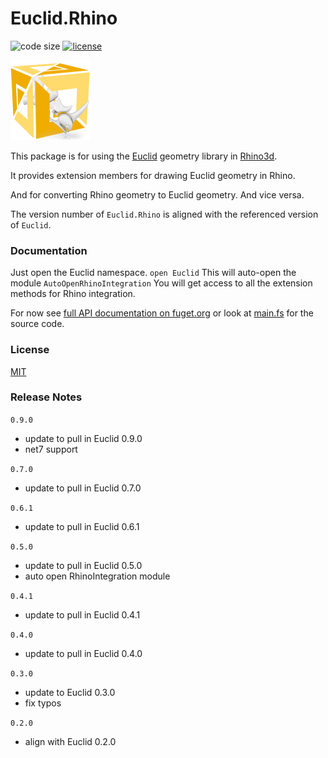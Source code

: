 # Euclid.Rhino

![code size](https://img.shields.io/github/languages/code-size/goswinr/Euclid.Rhino.svg)
[![license](https://img.shields.io/github/license/goswinr/Euclid.Rhino)](LICENSE)

![Logo](https://raw.githubusercontent.com/goswinr/Euclid.Rhino/main/Doc/logo128.png)


This package is for using the [Euclid](https://github.com/goswinr/Euclid) geometry library in [Rhino3d](https://www.rhino3d.com/).

It provides extension members for drawing Euclid geometry in Rhino.

And for converting Rhino geometry to Euclid geometry. And vice versa.

The version number of `Euclid.Rhino` is aligned with the referenced version of `Euclid`.

### Documentation

Just open the Euclid namespace.
`open Euclid`
This will auto-open the module  `AutoOpenRhinoIntegration`
You will get access to all the extension methods for Rhino integration.

For now see [full API documentation on fuget.org](https://www.fuget.org/packages/Euclid.Rhino)
or look at [main.fs](https://github.com/goswinr/Euclid.Rhino/blob/main/main.fs) for the source code.

### License
[MIT](https://raw.githubusercontent.com/goswinr/Euclid.Rhino/main/LICENSE.txt)

### Release Notes
`0.9.0`
- update to pull in Euclid 0.9.0
- net7 support

`0.7.0`
- update to pull in Euclid 0.7.0

`0.6.1`
- update to pull in Euclid 0.6.1

`0.5.0`
- update to pull in Euclid 0.5.0
- auto open RhinoIntegration module

`0.4.1`
- update to pull in Euclid 0.4.1

`0.4.0`
 - update to pull in Euclid 0.4.0

`0.3.0`
- update to Euclid 0.3.0
- fix typos

`0.2.0`
- align with Euclid 0.2.0


